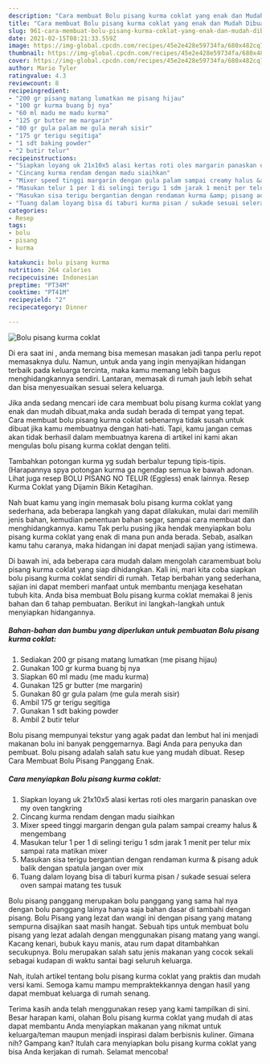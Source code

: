 ```yaml
---
description: "Cara membuat Bolu pisang kurma coklat yang enak dan Mudah Dibuat"
title: "Cara membuat Bolu pisang kurma coklat yang enak dan Mudah Dibuat"
slug: 961-cara-membuat-bolu-pisang-kurma-coklat-yang-enak-dan-mudah-dibuat
date: 2021-02-15T08:21:33.559Z
image: https://img-global.cpcdn.com/recipes/45e2e428e59734fa/680x482cq70/bolu-pisang-kurma-coklat-foto-resep-utama.jpg
thumbnail: https://img-global.cpcdn.com/recipes/45e2e428e59734fa/680x482cq70/bolu-pisang-kurma-coklat-foto-resep-utama.jpg
cover: https://img-global.cpcdn.com/recipes/45e2e428e59734fa/680x482cq70/bolu-pisang-kurma-coklat-foto-resep-utama.jpg
author: Mario Tyler
ratingvalue: 4.3
reviewcount: 8
recipeingredient:
- "200 gr pisang matang lumatkan me pisang hijau"
- "100 gr kurma buang bj nya"
- "60 ml madu me madu kurma"
- "125 gr butter me margarin"
- "80 gr gula palam me gula merah sisir"
- "175 gr terigu segitiga"
- "1 sdt baking powder"
- "2 butir telur"
recipeinstructions:
- "Siapkan loyang uk 21x10x5 alasi kertas roti oles margarin panaskan ove my oven tangkring"
- "Cincang kurma rendam dengan madu siaihkan"
- "Mixer speed tinggi margarin dengan gula palam sampai creamy halus &amp; mengembang"
- "Masukan telur 1 per 1 di selingi terigu 1 sdm jarak 1 menit per telur mix sampai rata matikan mixer"
- "Masukan sisa terigu bergantian dengan rendaman kurma &amp; pisang aduk balik dengan spatula jangan over mix"
- "Tuang dalam loyang bisa di taburi kurma pisan / sukade sesuai selera oven sampai matang tes tusuk"
categories:
- Resep
tags:
- bolu
- pisang
- kurma

katakunci: bolu pisang kurma 
nutrition: 264 calories
recipecuisine: Indonesian
preptime: "PT34M"
cooktime: "PT41M"
recipeyield: "2"
recipecategory: Dinner

---
```



![Bolu pisang kurma coklat](https://img-global.cpcdn.com/recipes/45e2e428e59734fa/680x482cq70/bolu-pisang-kurma-coklat-foto-resep-utama.jpg)

Di era  saat ini , anda memang bisa memesan masakan jadi tanpa perlu repot memasaknya dulu. Namun, untuk anda yang ingin menyajikan hidangan terbaik pada keluarga tercinta, maka kamu memang lebih bagus menghidangkannya sendiri. Lantaran, memasak di rumah jauh lebih sehat dan bisa menyesuaikan sesuai selera keluarga.

Jika anda sedang mencari ide cara membuat bolu pisang kurma coklat yang enak dan mudah dibuat,maka anda sudah berada di tempat yang tepat. Cara membuat bolu pisang kurma coklat  sebenarnya tidak susah untuk dibuat jika kamu membuatnya dengan hati-hati. Tapi, kamu jangan cemas akan tidak berhasil dalam membuatnya 
karena di artikel ini kami akan mengulas bolu pisang kurma coklat dengan teliti.  

Tambahkan potongan kurma yg sudah berbalur tepung tipis-tipis. (Harapannya spya potongan kurma ga ngendap semua ke bawah adonan. Lihat juga resep BOLU PISANG NO TELUR (Eggless) enak lainnya. Resep Kurma Coklat yang Dijamin Bikin Ketagihan.

Nah buat kamu yang ingin memasak bolu pisang kurma coklat yang sederhana, ada beberapa langkah yang dapat dilakukan, mulai dari memilih jenis bahan, kemudian penentuan bahan segar, sampai cara membuat dan menghidangkannya. kamu Tak perlu pusing jika hendak menyiapkan bolu pisang kurma coklat yang enak di mana pun anda berada. Sebab, asalkan kamu  tahu caranya, maka hidangan ini dapat menjadi sajian yang istimewa.

Di bawah ini, ada beberapa cara mudah dalam mengolah caramembuat bolu pisang kurma coklat yang siap dihidangkan. Kali ini, mari kita coba siapkan bolu pisang kurma coklat sendiri di rumah. Tetap berbahan yang sederhana, sajian ini dapat memberi manfaat untuk membantu menjaga kesehatan tubuh kita. Anda bisa membuat Bolu pisang kurma coklat memakai 8 jenis bahan dan 6 tahap pembuatan. Berikut ini langkah-langkah untuk menyiapkan hidangannya.

<!--inarticleads1-->

##### Bahan-bahan dan bumbu yang diperlukan untuk pembuatan Bolu pisang kurma coklat:

1. Sediakan 200 gr pisang matang lumatkan (me pisang hijau)
1. Gunakan 100 gr kurma buang bj nya
1. Siapkan 60 ml madu (me madu kurma)
1. Gunakan 125 gr butter (me margarin)
1. Gunakan 80 gr gula palam (me gula merah sisir)
1. Ambil 175 gr terigu segitiga
1. Gunakan 1 sdt baking powder
1. Ambil 2 butir telur


Bolu pisang mempunyai tekstur yang agak padat dan lembut hal ini menjadi makanan bolu ini banyak penggemarnya. Bagi Anda para penyuka dan pembuat. Bolu pisang adalah salah satu kue yang mudah dibuat. Resep Cara Membuat Bolu Pisang Panggang Enak. 

<!--inarticleads2-->

##### Cara menyiapkan Bolu pisang kurma coklat:

1. Siapkan loyang uk 21x10x5 alasi kertas roti oles margarin panaskan ove my oven tangkring
1. Cincang kurma rendam dengan madu siaihkan
1. Mixer speed tinggi margarin dengan gula palam sampai creamy halus &amp; mengembang
1. Masukan telur 1 per 1 di selingi terigu 1 sdm jarak 1 menit per telur mix sampai rata matikan mixer
1. Masukan sisa terigu bergantian dengan rendaman kurma &amp; pisang aduk balik dengan spatula jangan over mix
1. Tuang dalam loyang bisa di taburi kurma pisan / sukade sesuai selera oven sampai matang tes tusuk


Bolu pisang panggang merupakan bolu panggang yang sama hal nya dengan bolu panggang lainya hanya saja bahan dasar di tambahi dengan pisang. Bolu Pisang yang lezat dan wangi ini dengan pisang yang matang sempurna disajikan saat masih hangat. Sebuah tips untuk membuat bolu pisang yang lezat adalah dengan menggunakan pisang matang yang wangi. Kacang kenari, bubuk kayu manis, atau rum dapat ditambahkan secukupnya. Bolu merupakan salah satu jenis makanan yang cocok sekali sebagai kudapan di waktu santai bagi seluruh keluarga. 

Nah, itulah artikel tentang  bolu pisang kurma coklat  yang praktis dan mudah versi kami. Semoga kamu mampu mempraktekkannya dengan hasil yang dapat membuat keluarga di rumah senang. 

Terima kasih anda telah menggunakan resep yang kami tampilkan di sini. Besar harapan kami, olahan  Bolu pisang kurma coklat yang mudah di atas dapat membantu Anda menyiapkan makanan yang nikmat untuk keluarga/teman maupun menjadi inspirasi dalam berbisnis kuliner. Gimana nih? Gampang kan? Itulah cara menyiapkan bolu pisang kurma coklat yang bisa Anda kerjakan di rumah. Selamat mencoba!


